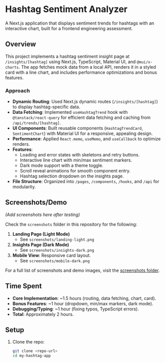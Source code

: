 # Hashtag Sentiment Analyzer

A Next.js application that displays sentiment trends for hashtags with an interactive chart, built for a frontend engineering assessment.

## Overview

This project implements a hashtag sentiment insight page at `/insights/[hashtag]` using Next.js, TypeScript, Material UI, and `@mui/x-charts`. The app fetches mock data from a local API, renders it in a styled card with a line chart, and includes performance optimizations and bonus features.

### Approach
- **Dynamic Routing**: Used Next.js dynamic routes (`/insights/[hashtag]`) to display hashtag-specific data.
- **Data Fetching**: Implemented `useHashtagTrend` hook with `@tanstack/react-query` for efficient data fetching and caching from `/api/trends/[hashtag]`.
- **UI Components**: Built reusable components (`HashtagTrendCard`, `SentimentChart`) with Material UI for a responsive, appealing design.
- **Performance**: Applied `React.memo`, `useMemo`, and `useCallback` to optimize renders.
- **Features**:
  - Loading and error states with skeletons and retry buttons.
  - Interactive line chart with min/max sentiment markers.
  - Dark mode support with a theme toggle.
  - Scroll reveal animations for smooth component entry.
  - Hashtag selection dropdown on the insights page.
- **File Structure**: Organized into `/pages`, `/components`, `/hooks`, and `/api` for modularity.

## Screenshots/Demo

*(Add screenshots here after testing)*

Check the `screenshots` folder in this repository for the following:

1. **Landing Page (Light Mode)**
   - See `screenshots/landing-light.png`
2. **Insights Page (Dark Mode)**
   - See `screenshots/insights-dark.png`
3. **Mobile View**: Responsive card layout.
   - See `screenshots/mobile-dark.png`

For a full list of screenshots and demo images, visit the [screenshots folder](screenshots/).

## Time Spent

- **Core Implementation**: ~1.5 hours (routing, data fetching, chart, card).
- **Bonus Features**: ~1 hour (dropdown, min/max markers, dark mode).
- **Debugging/Typing**: ~1 hour (fixing typos, TypeScript errors).
- **Total**: Approximately 2 hours.

## Setup

1. Clone the repo:
   ```bash
   git clone <repo-url>
   cd my-hashtag-app